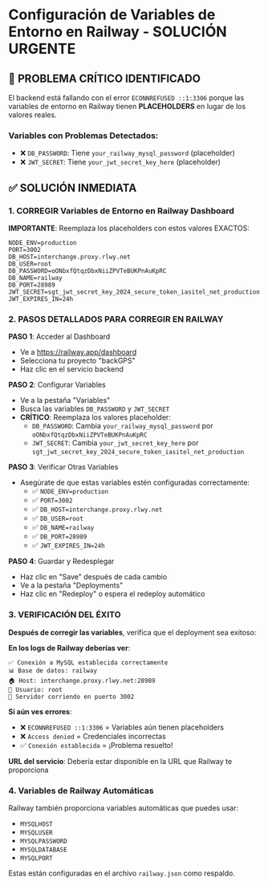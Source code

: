 # Configuración de Variables de Entorno en Railway - SOLUCIÓN URGENTE

## 🚨 PROBLEMA CRÍTICO IDENTIFICADO
El backend está fallando con el error `ECONNREFUSED ::1:3306` porque las variables de entorno en Railway tienen **PLACEHOLDERS** en lugar de los valores reales.

### Variables con Problemas Detectados:
- ❌ `DB_PASSWORD`: Tiene `your_railway_mysql_password` (placeholder)
- ❌ `JWT_SECRET`: Tiene `your_jwt_secret_key_here` (placeholder)

## ✅ SOLUCIÓN INMEDIATA

### 1. CORREGIR Variables de Entorno en Railway Dashboard

**IMPORTANTE**: Reemplaza los placeholders con estos valores EXACTOS:

```
NODE_ENV=production
PORT=3002
DB_HOST=interchange.proxy.rlwy.net
DB_USER=root
DB_PASSWORD=oONbxfQtqzDbxNiiZPVTeBUKPnAuKpRC
DB_NAME=railway
DB_PORT=28989
JWT_SECRET=sgt_jwt_secret_key_2024_secure_token_iasitel_net_production
JWT_EXPIRES_IN=24h
```

### 2. PASOS DETALLADOS PARA CORREGIR EN RAILWAY

**PASO 1**: Acceder al Dashboard
- Ve a https://railway.app/dashboard
- Selecciona tu proyecto "backGPS"
- Haz clic en el servicio backend

**PASO 2**: Configurar Variables
- Ve a la pestaña "Variables"
- Busca las variables `DB_PASSWORD` y `JWT_SECRET`
- **CRÍTICO**: Reemplaza los valores placeholder:
  - `DB_PASSWORD`: Cambia `your_railway_mysql_password` por `oONbxfQtqzDbxNiiZPVTeBUKPnAuKpRC`
  - `JWT_SECRET`: Cambia `your_jwt_secret_key_here` por `sgt_jwt_secret_key_2024_secure_token_iasitel_net_production`

**PASO 3**: Verificar Otras Variables
- Asegúrate de que estas variables estén configuradas correctamente:
  - ✅ `NODE_ENV=production`
  - ✅ `PORT=3002`
  - ✅ `DB_HOST=interchange.proxy.rlwy.net`
  - ✅ `DB_USER=root`
  - ✅ `DB_NAME=railway`
  - ✅ `DB_PORT=28989`
  - ✅ `JWT_EXPIRES_IN=24h`

**PASO 4**: Guardar y Redesplegar
- Haz clic en "Save" después de cada cambio
- Ve a la pestaña "Deployments"
- Haz clic en "Redeploy" o espera el redeploy automático

### 3. VERIFICACIÓN DEL ÉXITO

**Después de corregir las variables**, verifica que el deployment sea exitoso:

**En los logs de Railway deberías ver**:
```
✅ Conexión a MySQL establecida correctamente
📊 Base de datos: railway
🏠 Host: interchange.proxy.rlwy.net:28989
👤 Usuario: root
🚀 Servidor corriendo en puerto 3002
```

**Si aún ves errores**:
- ❌ `ECONNREFUSED ::1:3306` = Variables aún tienen placeholders
- ❌ `Access denied` = Credenciales incorrectas
- ✅ `Conexión establecida` = ¡Problema resuelto!

**URL del servicio**: Debería estar disponible en la URL que Railway te proporciona

### 4. Variables de Railway Automáticas

Railway también proporciona variables automáticas que puedes usar:
- `MYSQLHOST`
- `MYSQLUSER` 
- `MYSQLPASSWORD`
- `MYSQLDATABASE`
- `MYSQLPORT`

Estas están configuradas en el archivo `railway.json` como respaldo.